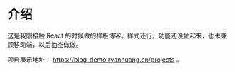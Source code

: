 # 介绍

这是我刚接触 React 的时候做的样板博客。样式还行，功能还没做起来，也未兼顾移动端，以后抽空做做。

项目展示地址： https://blog-demo.ryanhuang.cn/projects 。